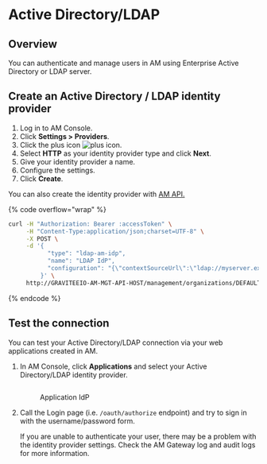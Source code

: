 # Active Directory/LDAP

## Overview

You can authenticate and manage users in AM using Enterprise Active Directory or LDAP server.

## Create an Active Directory / LDAP identity provider

1. Log in to AM Console.
2. Click **Settings > Providers**.
3. Click the plus icon ![plus icon](https://docs.gravitee.io/images/icons/plus-icon.png).
4. Select **HTTP** as your identity provider type and click **Next**.
5. Give your identity provider a name.
6. Configure the settings.
7. Click **Create**.

You can also create the identity provider with [AM API.](../../../reference/am-api-reference.md)

{% code overflow="wrap" %}
```sh
curl -H "Authorization: Bearer :accessToken" \
     -H "Content-Type:application/json;charset=UTF-8" \
     -X POST \
     -d '{
           "type": "ldap-am-idp",
           "name": "LDAP IdP",
           "configuration": "{\"contextSourceUrl\":\"ldap://myserver.example.com:389\",\"contextSourceBase\":\"baseDN\",\"contextSourceUsername\":\"username\",\"contextSourcePassword\":\"password\",\"userSearchFilter\":\"uid={0}\",\"userSearchBase\":\"ou=users\",\"groupSearchBase\":\"ou=applications\",\"groupSearchFilter\":\"(uniqueMember={0})\",\"groupRoleAttribute\":\"cn\"}"
         }' \
     http://GRAVITEEIO-AM-MGT-API-HOST/management/organizations/DEFAULT/environments/DEFAULT/domains/:domainId/identities
```
{% endcode %}

## Test the connection

You can test your Active Directory/LDAP connection via your web applications created in AM.

1.  In AM Console, click **Applications** and select your Active Directory/LDAP identity provider.

    <figure><img src="https://docs.gravitee.io/images/am/current/graviteeio-am-userguide-social-idp-list.png" alt=""><figcaption><p>Application IdP</p></figcaption></figure>
2.  Call the Login page (i.e. `/oauth/authorize` endpoint) and try to sign in with the username/password form.

    If you are unable to authenticate your user, there may be a problem with the identity provider settings. Check the AM Gateway log and audit logs for more information.
